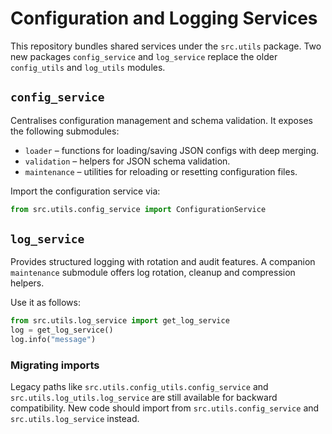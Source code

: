 # Configuration and Logging Services

This repository bundles shared services under the `src.utils` package.  Two new packages
`config_service` and `log_service` replace the older `config_utils` and
`log_utils` modules.

## `config_service`

Centralises configuration management and schema validation.  It exposes the
following submodules:

- `loader` – functions for loading/saving JSON configs with deep merging.
- `validation` – helpers for JSON schema validation.
- `maintenance` – utilities for reloading or resetting configuration files.

Import the configuration service via:

```python
from src.utils.config_service import ConfigurationService
```

## `log_service`

Provides structured logging with rotation and audit features.  A companion
`maintenance` submodule offers log rotation, cleanup and compression helpers.

Use it as follows:

```python
from src.utils.log_service import get_log_service
log = get_log_service()
log.info("message")
```

### Migrating imports

Legacy paths like `src.utils.config_utils.config_service` and
`src.utils.log_utils.log_service` are still available for backward
compatibility.  New code should import from `src.utils.config_service` and
`src.utils.log_service` instead.

